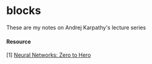 # blocks

These are my notes on Andrej Karpathy's lecture series


#### Resource
[1] [Neural Networks: Zero to Hero](https://www.youtube.com/playlist?list=PLAqhIrjkxbuWI23v9cThsA9GvCAUhRvKZ)
 




